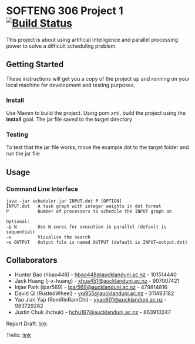 # SOFTENG 306 Project 1 [![Build Status](https://travis-ci.com/hbao448/306A1.svg?token=cciKEDpQyfT6yqJyJd58&branch=master)](https://travis-ci.com/hbao448/306A1)

This project is about using artificial intelligence and parallel processing power to solve a difficult scheduling problem.

## Getting Started
These instructions will get you a copy of the project up and running on your local machine for development and testing purposes.

### Install 
Use Maven to build the project. Using pom.xml, build the project using the **install** goal. The jar file saved to the *target* directory

### Testing
To test that the jar file works, move the example.dot to the target folder and run the jar file

## Usage

### Command Line Interface
````
java −jar scheduler.jar INPUT.dot P [OPTION]
INPUT.dot   A task graph with integer weights in dot format
P           Number of processors to schedule the INPUT graph on

Optional:
−p N        Use N cores for execution in parallel (default is sequential)
−v          Visualise the search
−o OUTPUT   Output file is named OUTPUT (default is INPUT−output.dot)
````

## Collaborators
* Hunter Bao (hbao448) - hbao448@aucklanduni.ac.nz - 101514440
* Jack Huang (j-x-huang) - xhua451@aucklanduni.ac.nz - 907007421
* Injae Park (ipar569) - ipar569@aucklanduni.ac.nz - 479814816
* David Qi (RustedWheel) - yqi955@aucklanduni.ac.nz - 311493182
* Yao Jian Yap (RemRinRamChi) - yyap601@aucklanduni.ac.nz - 983729282
* Justin Chuk (hchuk) - hchu167@aucklanduni.ac.nz - 863910247

Report Draft: [link](https://docs.google.com/a/aucklanduni.ac.nz/document/d/1MxXSSBw-1CeEl8gOmRib0_8x2dgedKgHdgEmadpTTBw/edit?usp=sharing)

Trello: [link](https://trello.com/b/x2boWp4i/imagine-breaker-schedules)
